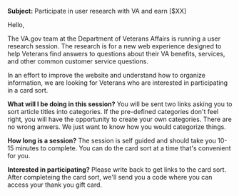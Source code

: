 **Subject:** Participate in user research with VA and earn [$XX]

Hello, 

The VA.gov team at the Department of Veterans Affairs is running a user research session. The research is for a new web experience designed to help Veterans find answers to questions about their VA benefits, services, and other common customer service questions. 

In an effort to improve the website and understand how to organize information, we are looking for Veterans who are interested in participating in a card sort. 

**What will I be doing in this session?**
You will be sent two links asking you to sort article titles into categories. If the pre-defined categories don't feel right, you will have the opportunity to create your own categories. There are no wrong anwers. We just want to know how you would categorize things.

**How long is a session?**
The session is self guided and should take you 10-15 minutes to complete. You can do the card sort at a time that's convenient for you.

**Interested in participating?**
Please write back to get links to the card sort. After completeing the card sort, we'll send you a code where you can access your thank you gift card.

